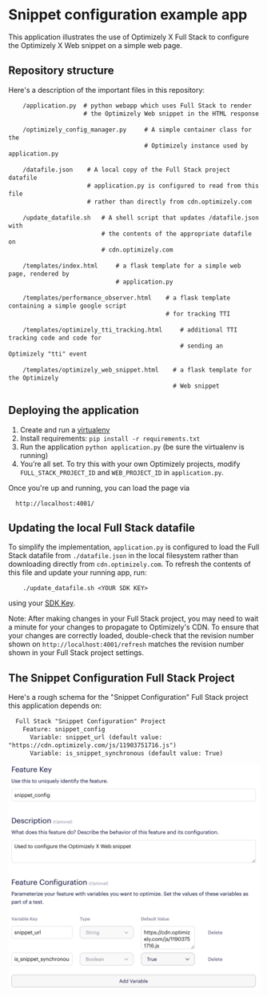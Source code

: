 # Snippet configuration example app

This application illustrates the use of Optimizely X Full Stack to configure the Optimizely X Web snippet on a simple web page.

## Repository structure

Here's a description of the important files in this repository:

        /application.py  # python webapp which uses Full Stack to render
                         # the Optimizely Web snippet in the HTML response

        /optimizely_config_manager.py     # A simple container class for the
                                          # Optimizely instance used by application.py

        /datafile.json    # A local copy of the Full Stack project datafile
                          # application.py is configured to read from this file
                          # rather than directly from cdn.optimizely.com

        /update_datafile.sh   # A shell script that updates /datafile.json with
                              # the contents of the appropriate datafile on
                              # cdn.optimizely.com

        /templates/index.html     # a flask template for a simple web page, rendered by
                                  # application.py

        /templates/performance_observer.html    # a flask template containing a simple google script
                                                # for tracking TTI

        /templates/optimizely_tti_tracking.html     # additional TTI tracking code and code for
                                                    # sending an Optimizely "tti" event

        /templates/optimizely_web_snippet.html    # a flask template for the Optimizely
                                                  # Web snippet

## Deploying the application

1. Create and run a [virtualenv](http://docs.python-guide.org/en/latest/dev/virtualenvs/)
2. Install requirements: `pip install -r requirements.txt`
3. Run the application `python application.py` (be sure the virtualenv is running)
4. You’re all set. To try this with your own Optimizely projects, modify `FULL_STACK_PROJECT_ID` and `WEB_PROJECT_ID` in `application.py`.

Once you're up and running, you can load the page via

      http://localhost:4001/

## Updating the local Full Stack datafile

To simplify the implementation, `application.py` is configured to load the Full Stack datafile from `./datafile.json` in the local filesystem rather than downloading directly from `cdn.optimizely.com`. To refresh the contents of this file and update your running app, run:

        ./update_datafile.sh <YOUR SDK KEY>

using your [SDK Key](https://help.optimizely.com/Set_Up_Optimizely/Access_the_datafile_for_a_Full_Stack_project).  

Note: After making changes in your Full Stack project, you may need to wait a minute for your changes to propagate to Optimizely's CDN.  To ensure that your changes are correctly loaded, double-check that the revision number shown on `http://localhost:4001/refresh` matches the revision number shown in your Full Stack project settings.

## The Snippet Configuration Full Stack Project

Here's a rough schema for the "Snippet Configuration" Full Stack project this application depends on:

      Full Stack "Snippet Configuration" Project
        Feature: snippet_config
          Variable: snippet_url (default value: "https://cdn.optimizely.com/js/11903751716.js")
          Variable: is_snippet_synchronous (default value: True)

![](images/snippet_config.png)

